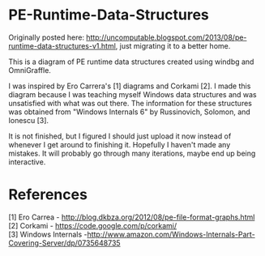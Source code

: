 # PE-Runtime-Data-Structures
Originally posted here: http://uncomputable.blogspot.com/2013/08/pe-runtime-data-structures-v1.html, just migrating it to a better home.

This is a diagram of PE runtime data structures created using windbg and OmniGraffle. 

I was inspired by Ero Carrera's [1] diagrams and Corkami [2]. I made this diagram because I was teaching myself Windows data structures and was unsatisfied with what was out there. The information for these structures was obtained from "Windows Internals 6" by Russinovich, Solomon, and Ionescu [3].

It is not finished, but I figured I should just upload it now instead of whenever I get around to finishing it. Hopefully I haven't made any mistakes. It will probably go through many iterations, maybe end up being interactive.

# References

[1] Ero Carrea - http://blog.dkbza.org/2012/08/pe-file-format-graphs.html <br>
[2] Corkami - https://code.google.com/p/corkami/ <br>
[3] Windows Internals -http://www.amazon.com/Windows-Internals-Part-Covering-Server/dp/0735648735
